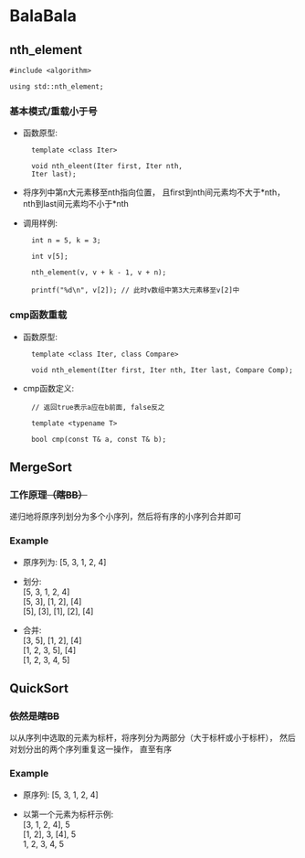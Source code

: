 # BalaBala

## nth_element

    #include <algorithm>

    using std::nth_element;

### 基本模式/重载小于号

* 函数原型:

        template <class Iter>

        void nth_eleent(Iter first, Iter nth,
        Iter last);

* 将序列中第n大元素移至nth指向位置， 且first到nth间元素均不大于\*nth， nth到last间元素均不小于\*nth

* 调用样例:

        int n = 5, k = 3;

        int v[5];

        nth_element(v, v + k - 1, v + n);

        printf("%d\n", v[2]); // 此时v数组中第3大元素移至v[2]中

### cmp函数重载

* 函数原型:

        template <class Iter, class Compare>

        void nth_element(Iter first, Iter nth, Iter last, Compare Comp);

* cmp函数定义:

        // 返回true表示a应在b前面, false反之

        template <typename T>

        bool cmp(const T& a, const T& b);

## MergeSort

### 工作原理<del>（瞎BB）</del>

递归地将原序列划分为多个小序列，然后将有序的小序列合并即可

### Example

* 原序列为: [5, 3, 1, 2, 4]

* 划分: <br /> [5, 3, 1, 2, 4] <br /> [5, 3], [1, 2], [4] <br /> [5], [3], [1], [2], [4]

* 合并: <br /> [3, 5], [1, 2], [4] <br /> [1, 2, 3, 5], [4] <br /> [1, 2, 3, 4, 5]

## QuickSort

### <del> 依然是瞎BB </del>

以从序列中选取的元素为标杆，将序列分为两部分（大于标杆或小于标杆）， 然后对划分出的两个序列重复这一操作， 直至有序

### Example

* 原序列: [5, 3, 1, 2, 4]

* 以第一个元素为标杆示例: <br /> [3, 1, 2, 4], 5 <br /> [1, 2], 3, [4], 5 <br /> 1, 2, 3, 4, 5
